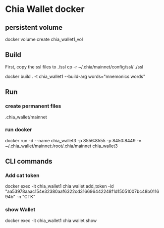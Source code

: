 # Chia Wallet docker

## persistent volume

docker volume create chia_wallet1_vol

## Build

First, copy the ssl files to ./ssl
cp -r ~/.chia/mainnet/config/ssl/ ./ssl

docker build . -t chia_wallet1    --build-arg words="mnemonics words"

## Run

### create permanent files

.chia_wallet/mainnet


### run docker

docker run -d --name chia_wallet3  -p 8556:8555  -p 8450:8449  -v ~/.chia_wallet/mainnet:/root/.chia/mainnet  chia_wallet3



## CLI commands

### Add cat token

docker exec -it chia_wallet1 chia wallet add_token -id "aa53978aaac154e32380aaf6322cd316696442248f1d15051007bc48b011694b" -n "CTK"

### show Wallet

docker exec -it chia_wallet1 chia wallet show

<!-- docker exec -it chia_wallet1 chia show -a host.docker.internal:8444
docker exec -it chia_wallet1 chia show -a host.docker.internal:58444 -->
